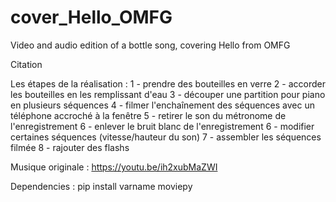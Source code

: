 # cover_Hello_OMFG
Video and audio edition of a bottle song, covering Hello from OMFG

Citation 

Les étapes de la réalisation :
1 - prendre des bouteilles en verre
2 - accorder les bouteilles en les remplissant d'eau
3 - découper une partition pour piano en plusieurs séquences
4 - filmer l'enchaînement des séquences avec un téléphone accroché à la fenêtre
5 - retirer le son du métronome de l'enregistrement
6 - enlever le bruit blanc de l'enregistrement
6 - modifier certaines séquences (vitesse/hauteur du son)
7 - assembler les séquences filmée
8 - rajouter des flashs

Musique originale :
https://youtu.be/ih2xubMaZWI

Dependencies :
pip install varname moviepy
